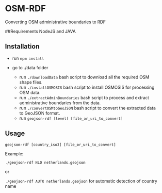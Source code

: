 # OSM-RDF
Converting OSM administrative boundaries to RDF

##Requirements
NodeJS and JAVA

## Installation

- run `npm install`
- go to ./data folder

    - run `./downloadData` bash script to download all the required OSM shape files.
    - run `./installOSMOSIS` bash script to install OSMOSIS for processing OSM data.
    - run `./extractAdminBoundaries` bash script to process and extract administrative boundaries from the data.
    - run `./convertOSMtoGeoJSON` bash script to convert the extracted data to GeoJSON format.
    - run `geojson-rdf [level] [file_or_uri_to_convert]`

## Usage

`geojson-rdf [country_iso3] [file_or_uri_to_convert]`

Example:

`./geojson-rdf NLD netherlands.geojson`

 or

`./geojson-rdf AUTO netherlands.geojson`
for automatic detection of country name
